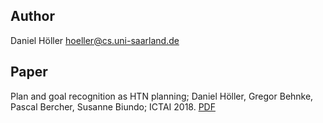 ## Author
Daniel Höller <hoeller@cs.uni-saarland.de>

## Paper
Plan and goal recognition as HTN planning; Daniel Höller, Gregor Behnke, Pascal Bercher, Susanne Biundo; ICTAI 2018. [PDF](https://www.uni-ulm.de/fileadmin/website_uni_ulm/iui.inst.090/Publikationen/2018/Hoeller2018PlanRec.pdf)
